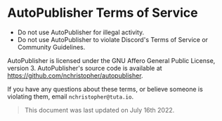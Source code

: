 # AutoPublisher Terms of Service

-   Do not use AutoPublisher for illegal activity.
-   Do not use AutoPublisher to violate Discord's Terms of Service or Community Guidelines.

AutoPublisher is licensed under the GNU Affero General Public License, version 3. AutoPublisher's source code is available at https://github.com/nchristopher/autopublisher.

If you have any questions about these terms, or believe someone is violating them, email `nchristopher@tuta.io`.

> This document was last updated on July 16th 2022.
